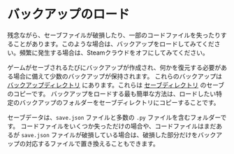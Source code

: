 # バックアップのロード
残念ながら、セーブファイルが破損したり、一部のコードファイルを失ったりすることがあります。このような場合は、バックアップをロードしてみてください。頻繁に発生する場合は、Steamクラウドをオフにしてみてください。

ゲームがセーブされるたびにバックアップが作成され、何かを復元する必要がある場合に備えて少数のバックアップが保持されます。
これらのバックアップは [バックアップディレクトリ](persistent_data_path/Backup) にあります。これらは [セーブディレクトリ](persistent_data_path/Saves) のセーブのコピーです。
バックアップをロードする最も簡単な方法は、ロードしたい特定のバックアップのフォルダーをセーブディレクトリにコピーすることです。

セーブデータは、`save.json` ファイルと多数の `.py` ファイルを含むフォルダーです。
コードファイルをいくつか失っただけの場合や、コードファイルはまだあるが `save.json` ファイルが破損している場合は、破損した部分だけをバックアップの対応するファイルで置き換えることもできます。